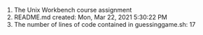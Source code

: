 1. The Unix Workbench course assignment
2. README.md created: 
Mon, Mar 22, 2021  5:30:22 PM
3. The number of lines of code contained in guessinggame.sh:
17
